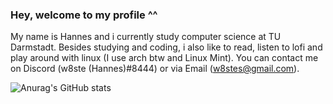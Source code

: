 ### Hey, welcome to my profile ^^
My name is Hannes and i currently study computer science at TU Darmstadt.
Besides studying and coding, i also like to read, listen to lofi and play around 
with linux (I use arch btw and Linux Mint).
You can contact me on Discord (w8ste (Hannes)#8444) or via Email (w8stes@gmail.com).

![Anurag's GitHub stats](https://github-readme-stats.vercel.app/api?username=w8ste&hide=stars,prs&theme=gruvbox&count_private=true&bg_color=00000000)
